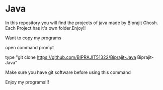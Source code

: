 # Java
 
In this repository you will find the projects of java made by Biprajit Ghosh. Each Project has it's own folder.Enjoy!!

Want to copy my programs

open command prompt

type "git clone https://github.com/BIPRAJIT51322/Biprajit-Java Biprajit-Java"

Make sure you have git software before using this command

Enjoy my programs!!!
